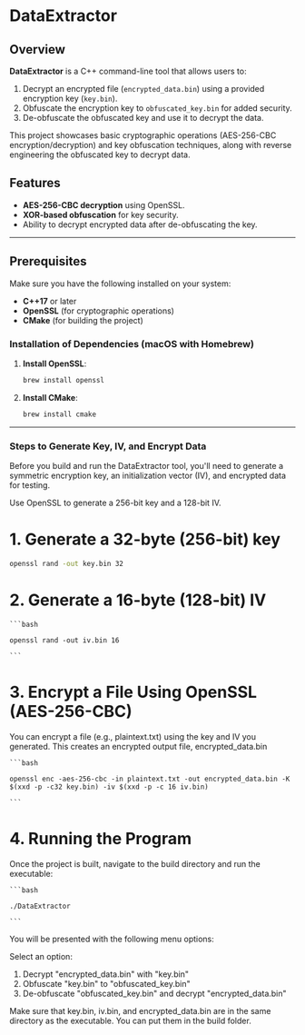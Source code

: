 # DataExtractor

## Overview

**DataExtractor** is a C++ command-line tool that allows users to:

1. Decrypt an encrypted file (`encrypted_data.bin`) using a provided encryption key (`key.bin`).
2. Obfuscate the encryption key to `obfuscated_key.bin` for added security.
3. De-obfuscate the obfuscated key and use it to decrypt the data.

This project showcases basic cryptographic operations (AES-256-CBC encryption/decryption) and key obfuscation techniques, along with reverse engineering the obfuscated key to decrypt data.

## Features

- **AES-256-CBC decryption** using OpenSSL.
- **XOR-based obfuscation** for key security.
- Ability to decrypt encrypted data after de-obfuscating the key.

---

## Prerequisites

Make sure you have the following installed on your system:

- **C++17** or later
- **OpenSSL** (for cryptographic operations)
- **CMake** (for building the project)

### Installation of Dependencies (macOS with Homebrew)

1. **Install OpenSSL**:

   ```bash
   brew install openssl

2. **Install CMake**:

   ```bash
   brew install cmake

---

### Steps to Generate Key, IV, and Encrypt Data

Before you build and run the DataExtractor tool, you'll need to generate a symmetric encryption key, an initialization vector (IV), and encrypted data for testing.

Use OpenSSL to generate a 256-bit key and a 128-bit IV.

# 1. Generate a 32-byte (256-bit) key

   ```bash
   openssl rand -out key.bin 32
   ```


# 2. Generate a 16-byte (128-bit) IV

    ```bash

    openssl rand -out iv.bin 16
    
    ```


# 3. Encrypt a File Using OpenSSL (AES-256-CBC)

You can encrypt a file (e.g., plaintext.txt) using the key and IV you generated. This creates an encrypted output file, encrypted_data.bin

    ```bash

    openssl enc -aes-256-cbc -in plaintext.txt -out encrypted_data.bin -K $(xxd -p -c32 key.bin) -iv $(xxd -p -c 16 iv.bin)

    ```


# 4. Running the Program

Once the project is built, navigate to the build directory and run the executable:

    ```bash

    ./DataExtractor

    ```


You will be presented with the following menu options:

Select an option:
1. Decrypt "encrypted_data.bin" with "key.bin"
2. Obfuscate "key.bin" to "obfuscated_key.bin"
3. De-obfuscate "obfuscated_key.bin" and decrypt "encrypted_data.bin"

Make sure that key.bin, iv.bin, and encrypted_data.bin are in the same directory as the executable. You can put them in the build folder.